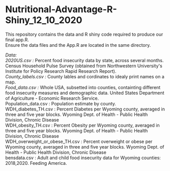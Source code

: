 # Nutritional-Advantage-R-Shiny_12_10_2020

This repository contains the data and R shiny code required to produce our final app.R.  
Ensure the data files and the App.R are located in the same directory.

*Data:*   
*2020US.csv :* Percent food insecurity data by state, across several months. Census Household Pulse Survey (obtained from Northwestern University's Institute for Policy Research Rapid Research Report).    
*County_labels.csv :* County lables and cordinates to idealy print names on a map.    
*Food_data.csv :* Whole USA, subsetted into counties, containting different food insecurity measures and demographic data. United States Department of Agriculture - Economic Research Service.     
Population_data.csv : Population estimate by county.    
WDH_diabetes_TH.csv : Percent Diabetes per Wyoming county, averaged in three and five year blocks. Wyoming Dept. of Health - Public Health Division, Chronic Disease    
WDH_obesity_TH.csv : Percent Obesity per Wyoming county, averaged in three and five year blocks. Wyoming Dept. of Health - Public Health Division, Chronic Disease    
WDH_overweight_or_obese_TH.csv : Percent overweight or obese per Wyoming county, averaged in three and five year blocks. Wyoming Dept. of Health - Public Health Division, Chronic Disease    
bensdata.csv : Adult and child food insecurity data for Wyoming counties: 2018,2020. Feeding America.    
